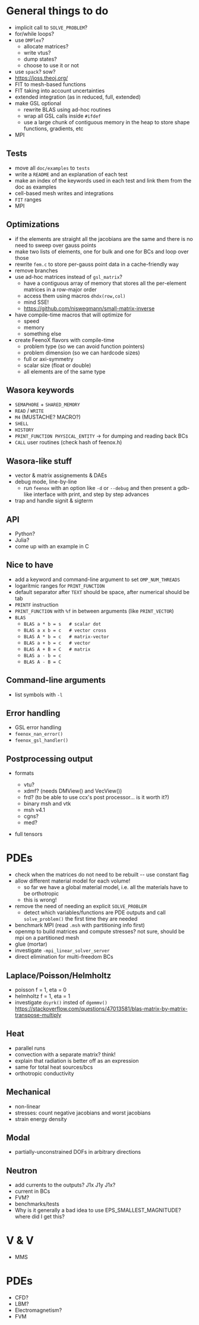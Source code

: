 # General things to do

 * implicit call to `SOLVE_PROBLEM`?
 * for/while loops?
 * use `DMPlex`?
    - allocate matrices?
    - write vtus?
    - dump states?
    - choose to use it or not
 * use `spack`? sow?
 * https://joss.theoj.org/
 * FIT to mesh-based functions
 * FIT taking into account uncertainties
 * extended integration (as in reduced, full, extended)
 * make GSL optional
   - rewrite BLAS using ad-hoc routines
   - wrap all GSL calls inside `#ifdef`
   - use a large chunk of contiguous memory in the heap to store shape functions, gradients, etc
 * MPI
 
## Tests

 * move all `doc/examples` to `tests`
 * write a `README` and an explanation of each test
 * make an index of the keywords used in each test and link them from the doc as examples
 * cell-based mesh writes and integrations
 * `FIT` ranges
 * MPI

## Optimizations

 * if the elements are straight all the jacobians are the same and there is no need to sweep over gauss points
 * make two lists of elements, one for bulk and one for BCs and loop over those
 * rewrite `fem.c` to store per-gauss point data in a cache-friendly way
 * remove branches
 * use ad-hoc matrices instead of `gsl_matrix`?
   - have a contiguous array of memory that stores all the per-element matrices in a row-major order
   - access them using macros `dhdx(row,col)`
   - mind SSE!
   - https://github.com/niswegmann/small-matrix-inverse
 * have compile-time macros that will optimize for
   - speed
   - memory
   - something else
 * create FeenoX flavors with compile-time 
   - problem type (so we can avoid function pointers)
   - problem dimension (so we can hardcode sizes)
   - full or axi-symmetry
   - scalar size (float or double)
   - all elements are of the same type
   
   
## Wasora keywords

 * `SEMAPHORE` + `SHARED_MEMORY`
 * `READ` / `WRITE`
 * `M4` (MUSTACHE? MACRO?)
 * `SHELL`
 * `HISTORY`
 * `PRINT_FUNCTION PHYSICAL_ENTITY` -> for dumping and reading back BCs
 * `CALL` user routines (check hash of feenox.h)
 
## Wasora-like stuff

 * vector & matrix assignements & DAEs
 * debug mode, line-by-line
   - run `feenox` with an option like `-d` or `--debug` and then present a gdb-like interface with print, and step by step advances
 * trap and handle signit & sigterm

## API

 * Python?
 * Julia?
 * come up with an example in C

## Nice to have

 * add a keyword and command-line argument to set `OMP_NUM_THREADS`
 * logaritmic ranges for `PRINT_FUNCTION`
 * default separator after `TEXT` should be space, after numerical should be tab
 * `PRINTF` instruction
 * `PRINT_FUNCTION` with `%f` in between arguments (like `PRINT_VECTOR`)
 * `BLAS` 
   - `BLAS a * b = s   # scalar dot`
   - `BLAS a x b = c   # vector cross`
   - `BLAS A * b = c   # matrix-vector`
   - `BLAS a + b = c   # vector`
   - `BLAS A + B = C   # matrix`
   - `BLAS a - b = c`
   - `BLAS A - B = C`
   
 
## Command-line arguments

 * list symbols with `-l`
 
## Error handling 
 
 * GSL error handling
 * `feenox_nan_error()`
 * `feenox_gsl_handler()`

## Postprocessing output

 * formats
   - vtu?
   - xdmf? (needs DMView() and VecView())
   - frd? (to be able to use ccx's post processor... is it worth it?)
   - binary msh and vtk
   - msh v4.1
   - cgns?
   - med?
 
 * full tensors
 
 
# PDEs

 * check when the matrices do not need to be rebuilt -- use constant flag
 * allow different material model for each volume!
   - so far we have a global material model, i.e. all the materials have to be orthotropic
   - this is wrong!
 * remove the need of needing an explicit `SOLVE_PROBLEM`
   - detect which variables/functions are PDE outputs and call `solve_problem()` the first time they are needed
 * benchmark MPI (read `.msh` with partitioning info first)
 * openmp to build matrices and compute stresses? not sure, should be mpi on a partitioned mesh
 * glue (mortar)
 * investigate `-mpi_linear_solver_server`
 * direct elimination for multi-freedom BCs
 
## Laplace/Poisson/Helmholtz

 * poisson f = 1, eta = 0
 * helmholtz f = 1, eta = 1
 * investigate `dsyrk()` insted of `dgemmv()` https://stackoverflow.com/questions/47013581/blas-matrix-by-matrix-transpose-multiply
 
## Heat

 * parallel runs
 * convection with a separate matrix? think!
 * explain that radiation is better off as an expression
 * same for total heat sources/bcs
 * orthotropic conductivity
 
## Mechanical

 * non-linear
 * stresses: count negative jacobians and worst jacobians
 * strain energy density

## Modal

 * partially-unconstrained DOFs in arbitrary directions
 
## Neutron

 * add currents to the outputs? J1x J1y J1x?
 * current in BCs
 * FVM?
 * benchmarks/tests
 * Why is it generally a bad idea to use EPS_SMALLEST_MAGNITUDE? where did I get this?
 
# V & V

 * MMS

# PDEs

 - CFD?
 - LBM?
 - Electromagnetism?
 - FVM

